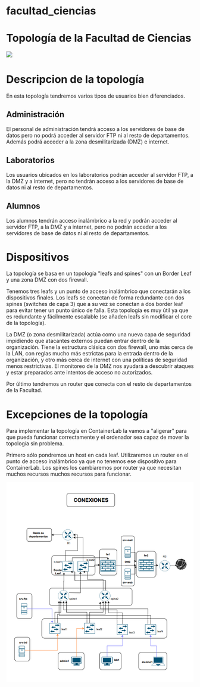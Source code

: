 # facultad_ciencias
# Topología de la Facultad de Ciencias 

![](images/facultad_ciencias_topología.png)

# Descripcion de la topología

En esta topología tendremos varios tipos de usuarios bien diferenciados. 

## Administración

El personal de administración tendrá acceso a los servidores de base de datos pero no podrá acceder al servidor FTP ni al resto de departamentos. Además podrá acceder a la zona desmilitarizada (DMZ) e internet.

## Laboratorios

Los usuarios ubicados en los laboratorios podrán acceder al servidor FTP, a la DMZ y a internet, pero no tendrán acceso a los servidores de base de datos ni al resto de departamentos.

## Alumnos

Los alumnos tendrán acceso inalámbrico a la red y podrán acceder al servidor FTP, a la DMZ y a internet, pero no podrán acceder a los servidores de base de datos ni al resto de departamentos.

# Dispositivos

La topología se basa en un topología "leafs and spines" con un Border Leaf y una zona DMZ con dos firewall.

Tenemos tres leafs y un punto de acceso inalámbrico que conectarán a los dispositivos finales. Los leafs se conectan de forma redundante con dos spines (switches de capa 3) que a su vez se conectan a dos border leaf para evitar tener un punto único de falla. Esta topología es muy útil ya que es redundante y fácilmente escalable (se añaden leafs sin modificar el core de la topología). 

La DMZ (o zona desmilitarizada) actúa como una nueva capa de seguridad impidiendo que atacantes externos puedan entrar dentro de la organización. Tiene la estructura clásica con dos firewall, uno más cerca de la LAN, con reglas mucho más estrictas para la entrada dentro de la organización, y otro más cerca de internet con una políticas de seguridad menos restrictivas. El monitoreo de la DMZ nos ayudará a descubrir ataques y estar preparados ante intentos de acceso no autorizados.

Por último tendremos un router que conecta con el resto de departamentos de la Facultad.

# Excepciones de la topología

Para implementar la topología en ContainerLab la vamos a "aligerar" para que pueda funcionar correctamente y el ordenador sea capaz de mover la topología sin problema. 

Primero sólo pondremos un host en cada leaf. Utilizaremos un router en el punto de acceso inalámbrico ya que no tenemos ese dispositivo para ContainerLab. Los spines los cambiaremos por router ya que necesitan muchos recursos muchos recursos para funcionar. 

![](images/facultad_ciencias_conexiones.png)